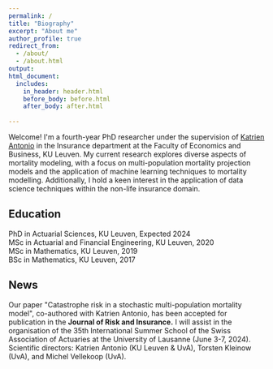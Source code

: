 ```yaml
---
permalink: /
title: "Biography"
excerpt: "About me"
author_profile: true
redirect_from: 
  - /about/
  - /about.html
output:
html_document:
  includes:
    in_header: header.html
    before_body: before.html
    after_body: after.html
    
---
```


Welcome! I'm a fourth-year PhD researcher under the supervision of <a href="https://katrienantonio.github.io">Katrien Antonio</a> in the Insurance department at the Faculty of Economics and Business, KU Leuven. My current research explores diverse aspects of mortality modeling, with a focus on multi-population mortality projection models and the application of machine learning techniques to mortality modelling. Additionally, I hold a keen interest in the application of data science techniques within the non-life insurance domain.

## Education
<i class="fa fa-graduation-cap" aria-hidden="true"></i> PhD in Actuarial Sciences, KU Leuven, Expected 2024  
<i class="fa fa-graduation-cap" aria-hidden="true"></i> MSc in Actuarial and Financial Engineering, KU Leuven, 2020  
<i class="fa fa-graduation-cap" aria-hidden="true"></i> MSc in Mathematics, KU Leuven, 2019    
<i class="fa fa-graduation-cap" aria-hidden="true"></i> BSc in Mathematics, KU Leuven, 2017   

## News
<i class="fa fa-newspaper-o" aria-hidden="true"></i> Our paper "Catastrophe risk in a stochastic multi-population mortality model", co-authored with Katrien Antonio, has been accepted for publication in the <b>Journal of Risk and Insurance.</b>
<i class="fa fa-motorcycle" aria-hidden="true"></i> I will assist in the organisation of the 35th International Summer School of the Swiss Association of Actuaries at the University of Lausanne (June 3-7, 2024). Scientific directors: Katrien Antonio (KU Leuven & UvA), Torsten Kleinow (UvA), and Michel Vellekoop (UvA).

